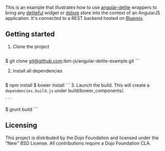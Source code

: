This is an example that illustrates how to use [angular-delite](http://github.com/ibm-js/angular-delite) wrappers to bring any [deliteful](http://github.com/ibm-js/deliteful) widget or [dstore](http://github.com/sitepen/dstore) store into the context of an AngularJS application.
It's connected to a REST backend hosted on [Bluemix](https://console.ng.bluemix.net/).


## Getting started 

1. Clone the project

	```
$ git clone git@github.com:ibm-js/angular-delite-example.git
	```

2. Install all dependencies

	```
$ npm install 
$ bower install
	```
3. Launch the build. This will create a `dependencies.build.js` under build/bower_components/.

	```
$ grunt build
	```

## Licensing
This project is distributed by the Dojo Foundation and licensed under the "New" BSD License. All contributions require a Dojo Foundation CLA.
